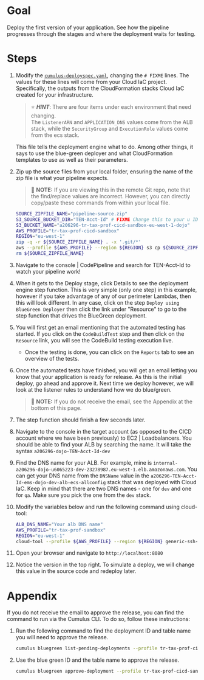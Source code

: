 # Goal
Deploy the first version of your application.  See how the pipeline progresses through the stages and where the deployment waits for testing.

# Steps
1. Modify the [`cumulus-deployspec.yaml`](../cicd/cumulus-deployspec.yaml), changing the `# FIXME` lines.  The values for these lines will come from your Cloud IaC project.  Specifically, the outputs from the CloudFormation stacks Cloud IaC created for your infrastructure.  
    > :star: ***HINT***: There are four items under each environment that need changing.  
    > The `ListenerARN` and `APPLICATION_DNS` values come from the ALB stack, while the `SecurityGroup` and `ExecutionRole` values come from the ecs stack.

    This file tells the deployment engine what to do.  Among other things, it says to use the blue-green deployer and what CloudFormation templates to use as well as their parameters.
1. Zip up the source files from your local folder, ensuring the name of the zip file is what your pipeline expects.  
    > :pushpin: **NOTE:** If you are viewing this in the remote Git repo, note that the find/replace values are incorrect.  However, you can directly copy/paste these commands from within your local file.  
    ```sh
    SOURCE_ZIPFILE_NAME="pipeline-source.zip"
    S3_SOURCE_BUCKET_DIR="TEN-Acct-Id" # FIXME Change this to your u ID (e.x. u0123456)
    S3_BUCKET_NAME="a206296-tr-tax-prof-cicd-sandbox-eu-west-1-dojo"
    AWS_PROFILE="tr-tax-prof-cicd-sandbox"
    REGION="eu-west-1"
    zip -q -r ${SOURCE_ZIPFILE_NAME} . -x '.git/*'
    aws --profile ${AWS_PROFILE} --region ${REGION} s3 cp ${SOURCE_ZIPFILE_NAME} s3://${S3_BUCKET_NAME}/${S3_SOURCE_BUCKET_DIR}/
    rm ${SOURCE_ZIPFILE_NAME}
    ```

1. Navigate to the console | CodePipeline and search for TEN-Acct-Id to watch your pipeline work!
1. When it gets to the Deploy stage, click Details to see the deployment engine step function.  This is very simple (only one step) in this example, however if you take advantage of any of our perimeter Lambdas, then this will look different.  In any case, click on the step `Deploy using BlueGreen Deployer` then click the link under "Resource" to go to the step function that drives the BlueGreen deployment.
1. You will first get an email mentioning that the automated testing has started. If you click on the `CodeBuildTest` step and then click on the `Resource` link, you will see the CodeBuild testing execution live.
    - Once the testing is done, you can click on the `Reports` tab to see an overview of the tests.
1. Once the automated tests have finished, you will get an email letting you know that your application is ready for release.  As this is the initial deploy, go ahead and approve it.  Next time we deploy however, we will look at the listener rules to understand how we do blue/green.  
    > :pushpin: **NOTE:** If you do not receive the email, see the Appendix at the bottom of this page.

1. The step function should finish a few seconds later.
1. Navigate to the console in the target account (as opposed to the CICD account where we have been previously) to EC2 | Loadbalancers.  You should be able to find your ALB by searching the name.  It will take the syntax `a206296-dojo-TEN-Acct-Id-dev`
1. Find the DNS name for your ALB.  For example, mine is `internal-a206296-dojo-u6065223-dev-23278987.eu-west-1.elb.amazonaws.com`.
    You can get your DNS name from the `DNSName` value in the `a206296-TEN-Acct-Id-ems-dojo-dev-alb-ecs-allconfig` stack that was deployed with Cloud IaC.
    Keep in mind that there are two DNS names - one for `dev` and one for `qa`. Make sure you pick the one from the `dev` stack.
1. Modify the variables below and run the following command using cloud-tool:
    ```sh
    ALB_DNS_NAME="Your alb DNS name"
    AWS_PROFILE="tr-tax-prof-sandbox"
    REGION="eu-west-1"
    cloud-tool --profile ${AWS_PROFILE} --region ${REGION} generic-ssh-tunnel -c ${ALB_DNS_NAME} -q 80 -r 8080
    ```
1. Open your browser and navigate to `http://localhost:8080`
1. Notice the version in the top right.  To simulate a deploy, we will change this value in the source code and redeploy later.

# Appendix
If you do not receive the email to approve the release, you can find the command to run via the Cumulus CLI.  To do so, follow these instructions:

1. Run the following command to find the deployment ID and table name you will need to approve the release.
    ```sh
    cumulus bluegreen list-pending-deployments --profile tr-tax-prof-cicd-sandbox  --region eu-west-1

    ```

1. Use the blue green ID and the table name to approve the release.
    ```sh
    cumulus bluegreen approve-deployment --profile tr-tax-prof-cicd-sandbox  --region eu-west-1 --table a206296-TEN-Acct-Id-bluegreen-deployer-table-nonprod-v1-eu-west-1 --id fc15314b-d2ac-452e-bbdf-322b65a6672e --go
    ```

